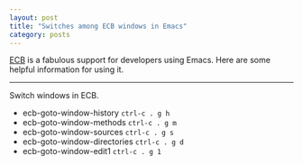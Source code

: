 ```yaml
---
layout: post
title: "Switches among ECB windows in Emacs"
category: posts
---
```


[ECB][1] is a fabulous support for developers using Emacs. Here are some helpful information for using it.

----------
Switch windows in ECB.

 - ecb-goto-window-history `ctrl-c . g h`
 - ecb-goto-window-methods `ctrl-c . g m`
 - ecb-goto-window-sources `ctrl-c . g s`
 - ecb-goto-window-directories `ctrl-c . g d`
 - ecb-goto-window-edit1 `ctrl-c . g 1`

  [1]: http://ecb.sourceforge.net/